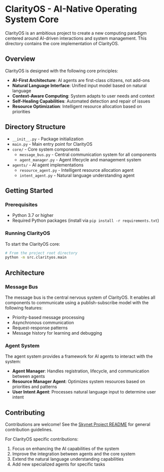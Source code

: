 # ClarityOS - AI-Native Operating System Core

ClarityOS is an ambitious project to create a new computing paradigm centered around AI-driven interactions and system management. This directory contains the core implementation of ClarityOS.

## Overview

ClarityOS is designed with the following core principles:

- **AI-First Architecture**: AI agents are first-class citizens, not add-ons
- **Natural Language Interface**: Unified input model based on natural language
- **Context-Aware Computing**: System adapts to user needs and context
- **Self-Healing Capabilities**: Automated detection and repair of issues
- **Resource Optimization**: Intelligent resource allocation based on priorities

## Directory Structure

- `__init__.py` - Package initialization
- `main.py` - Main entry point for ClarityOS
- `core/` - Core system components
  - `message_bus.py` - Central communication system for all components
  - `agent_manager.py` - Agent lifecycle and management system
- `agents/` - AI agent implementations
  - `resource_agent.py` - Intelligent resource allocation agent
  - `intent_agent.py` - Natural language understanding agent

## Getting Started

### Prerequisites

- Python 3.7 or higher
- Required Python packages (install via `pip install -r requirements.txt`)

### Running ClarityOS

To start the ClarityOS core:

```bash
# From the project root directory
python -m src.clarityos.main
```

## Architecture

### Message Bus

The message bus is the central nervous system of ClarityOS. It enables all components to communicate using a publish-subscribe model with the following features:

- Priority-based message processing
- Asynchronous communication
- Request-response patterns
- Message history for learning and debugging

### Agent System

The agent system provides a framework for AI agents to interact with the system:

- **Agent Manager**: Handles registration, lifecycle, and communication between agents
- **Resource Manager Agent**: Optimizes system resources based on priorities and patterns
- **User Intent Agent**: Processes natural language input to determine user intent

## Contributing

Contributions are welcome! See the [Skynet Project README](../../README.md) for general contribution guidelines.

For ClarityOS specific contributions:

1. Focus on enhancing the AI capabilities of the system
2. Improve the integration between agents and the core system
3. Extend the natural language understanding capabilities
4. Add new specialized agents for specific tasks
